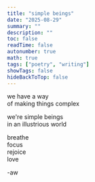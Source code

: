 ```yaml
---
title: "simple beings"
date: "2025-08-29"
summary: ""
description: ""
toc: false
readTime: false
autonumber: true
math: true
tags: ["poetry", "writing"]
showTags: false
hideBackToTop: false
---
```


we have a way  
of making things complex  
  
we're simple beings  
in an illustrious world  
  
breathe  
focus  
rejoice  
love  

-aw